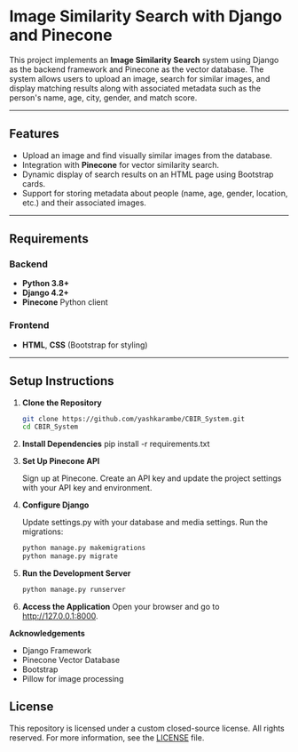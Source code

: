 # Image Similarity Search with Django and Pinecone

This project implements an **Image Similarity Search** system using Django as the backend framework and Pinecone as the vector database. The system allows users to upload an image, search for similar images, and display matching results along with associated metadata such as the person's name, age, city, gender, and match score.

---

## Features

- Upload an image and find visually similar images from the database.
- Integration with **Pinecone** for vector similarity search.
- Dynamic display of search results on an HTML page using Bootstrap cards.
- Support for storing metadata about people (name, age, gender, location, etc.) and their associated images.

---

## Requirements

### Backend
- **Python 3.8+**
- **Django 4.2+**
- **Pinecone** Python client

### Frontend
- **HTML**, **CSS** (Bootstrap for styling)

---

## Setup Instructions

1. **Clone the Repository**
   ```bash
   git clone https://github.com/yashkarambe/CBIR_System.git
   cd CBIR_System

2. **Install Dependencies**
    pip install -r requirements.txt

3. **Set Up Pinecone API**

    Sign up at Pinecone.
    Create an API key and update the project settings with your API key and environment.

3. **Configure Django**

    Update settings.py with your database and media settings.
    Run the migrations:
    
    ```bash
    python manage.py makemigrations
    python manage.py migrate

4. **Run the Development Server**
    ```bash
    python manage.py runserver

5. **Access the Application**
    Open your browser and go to http://127.0.0.1:8000.


**Acknowledgements**
-    Django Framework
-    Pinecone Vector Database
-    Bootstrap
-    Pillow for image processing


## License

This repository is licensed under a custom closed-source license. All rights reserved. For more information, see the [LICENSE](LICENSE.txt) file.
